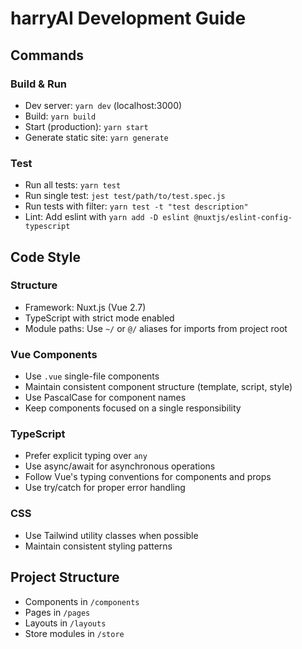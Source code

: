 # harryAI Development Guide

## Commands

### Build & Run
- Dev server: `yarn dev` (localhost:3000)
- Build: `yarn build`
- Start (production): `yarn start`
- Generate static site: `yarn generate`

### Test
- Run all tests: `yarn test`
- Run single test: `jest test/path/to/test.spec.js`
- Run tests with filter: `yarn test -t "test description"`
- Lint: Add eslint with `yarn add -D eslint @nuxtjs/eslint-config-typescript`

## Code Style

### Structure
- Framework: Nuxt.js (Vue 2.7)
- TypeScript with strict mode enabled
- Module paths: Use `~/` or `@/` aliases for imports from project root

### Vue Components
- Use `.vue` single-file components
- Maintain consistent component structure (template, script, style)
- Use PascalCase for component names
- Keep components focused on a single responsibility

### TypeScript
- Prefer explicit typing over `any`
- Use async/await for asynchronous operations
- Follow Vue's typing conventions for components and props
- Use try/catch for proper error handling

### CSS
- Use Tailwind utility classes when possible
- Maintain consistent styling patterns

## Project Structure
- Components in `/components`
- Pages in `/pages` 
- Layouts in `/layouts`
- Store modules in `/store`
